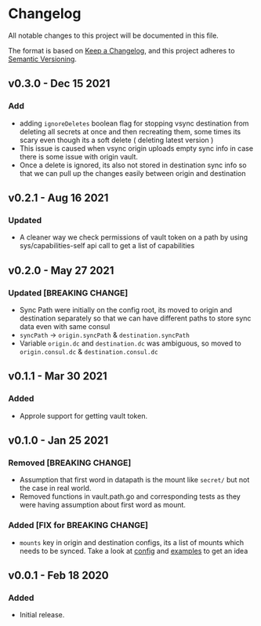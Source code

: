 # Changelog
All notable changes to this project will be documented in this file.

The format is based on [Keep a Changelog](https://keepachangelog.com/en/1.0.0/),
and this project adheres to [Semantic Versioning](https://semver.org/spec/v2.0.0.html).

## v0.3.0 - Dec 15 2021
### Add

- adding `ignoreDeletes` boolean flag for stopping vsync destination from deleting all secrets at once and then recreating them, some times its scary even though its a soft delete ( deleting latest version )
- This issue is caused when vsync origin uploads empty sync info in case there is some issue with origin vault.
- Once a delete is ignored, its also not stored in destination sync info so that we can pull up the changes easily between origin and destination

## v0.2.1 - Aug 16 2021
### Updated

- A cleaner way we check permissions of vault token on a path by using sys/capabilities-self api call to get a list of capabilities


## v0.2.0 - May 27 2021
### Updated [BREAKING CHANGE]

- Sync Path were initially on the config root, its moved to origin and destination separately so that we can have different paths to store sync data even with same consul
- `syncPath` -> `origin.syncPath` & `destination.syncPath`
- Variable `origin.dc` and `destination.dc` was ambiguous, so moved to `origin.consul.dc` & `destination.consul.dc`

## v0.1.1 - Mar 30 2021
### Added
- Approle support for getting vault token.

## v0.1.0 - Jan 25 2021 
### Removed [BREAKING CHANGE]
- Assumption that first word in datapath is the mount like `secret/` but not the case in real world.
- Removed functions in vault.path.go and corresponding tests as they were having assumption about first word as mount.
### Added [FIX for BREAKING CHANGE]
- `mounts` key in origin and destination configs, its a list of mounts which needs to be synced. Take a look at [config](./website/docs/getstarted/config.md) and [examples](./configs/origin.json) to get an idea

## v0.0.1 - Feb 18 2020 
### Added
- Initial release.

